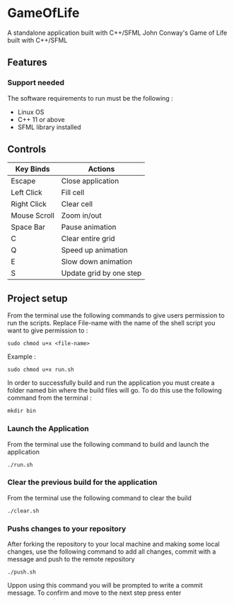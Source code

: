 # GameOfLife
A standalone application built with C++/SFML John Conway's Game of Life built with C++/SFML

## Features

### Support needed

The software requirements to run must be the following :

- Linux OS 
- C++ 11 or above
- SFML library installed

## Controls

Key Binds | Actions 
------------ | ------------- 
Escape | Close application
Left Click | Fill cell
Right Click | Clear cell
Mouse Scroll | Zoom in/out
Space Bar | Pause animation
C | Clear entire grid
Q | Speed up animation 
E | Slow down animation 
S | Update grid by one step 

## Project setup 

From the terminal use the following commands to give users permission to run the scripts. Replace File-name with the name of the shell script you want to give permission to :

```properties
sudo chmod u+x <file-name>
```  
Example :

```properties
sudo chmod u+x run.sh
```  
In order to successfully build and run the application you must create a folder named bin where the build files will go. To do this use the following command from the terminal :

```properties
mkdir bin
```  

### Launch the Application

From the terminal use the following command to build and launch the application

```properties
./run.sh
```  

### Clear the previous build for the application

From the terminal use the following command to clear the build

```properties
./clear.sh
```
### Pushs changes to your repository

After forking the repository to your local machine and making some local changes, use the following command to add all changes, commit with a message and push to the remote repository 

```properties
./push.sh
```

Uppon using this command you will be prompted to write a commit message. To confirm and move to the next step press enter
